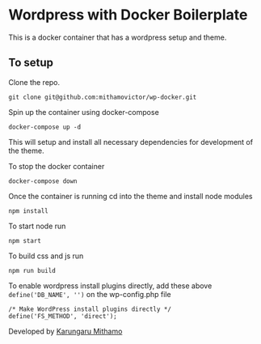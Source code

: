 # Wordpress with Docker Boilerplate
This is a docker container that has a wordpress setup and theme.

## To setup
Clone the repo.
```
git clone git@github.com:mithamovictor/wp-docker.git
```

Spin up the container using docker-compose
```
docker-compose up -d
```
This will setup and install all necessary dependencies for development of the theme.

To stop the docker container
```
docker-compose down
```

Once the container is running cd into the theme and install node modules
```
npm install
```

To start node run
```
npm start
```

To build css and js run
```
npm run build
```

To enable wordpress install plugins directly, add these above ```define('DB_NAME', '')``` on the wp-config.php file
```
/* Make WordPress install plugins directly */
define('FS_METHOD', 'direct');
```

Developed by [Karungaru Mithamo](https://mithamovictor.github.io)

